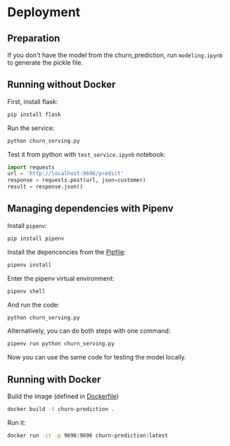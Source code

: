 # Deployment

## Preparation

If you don't have the model from the churn_prediction, run `modeling.ipynb` to generate the pickle file.

## Running without Docker

First, install flask:

```bash
pip install flask
```

Run the service:

```bash
python churn_serving.py
```

Test it from python with `test_service.ipynb` notebook:

```python
import requests
url = 'http://localhost:9696/predict'
response = requests.post(url, json=customer)
result = response.json()
```

## Managing dependencies with Pipenv

Install `pipenv`:

```bash
pip install pipenv
```

Install the depencencies from the [Pipfile](Pipfile):

```bash
pipenv install
```

Enter the pipenv virtual environment:

```bash
pipenv shell
```

And run the code:

```bash
python churn_serving.py
```

Alternatively, you can do both steps with one command:

```bash
pipenv run python churn_serving.py
```

Now you can use the same code for testing the model locally.


## Running with Docker

Build the image (defined in [Dockerfile](Dockerfile))

```bash
docker build -t churn-prediction .
```

Run it:

```bash
docker run -it -p 9696:9696 churn-prediction:latest
```
